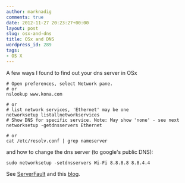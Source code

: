 ```yaml
---
author: marknadig
comments: true
date: 2012-11-27 20:23:27+00:00
layout: post
slug: osx-and-dns
title: OSx and DNS
wordpress_id: 289
tags:
- OS X
---
```


A few ways I found to find out your dns server in OSx

    
    # Open preferences, select Network pane.
    # or
    nslookup www.kona.com
    
    # or 
    # list network services, 'Ethernet' may be one
    networksetup listallnetworkservices
    # Show DNS for specific service. Note: May show 'none' - see next
    networksetup -getdnsservers Ethernet
    
    # or
    cat /etc/resolv.conf | grep nameserver


and how to change the dns server (to google's public DNS):

    
    sudo networksetup -setdnsservers Wi-Fi 8.8.8.8 8.8.4.4


See [ServerFault](http://serverfault.com/questions/170591/how-to-append-new-dns-server-via-command-line) and this [blog](http://www.electrictoolbox.com/mac-osx-change-dns-servers-command-line/).
